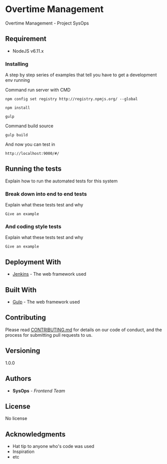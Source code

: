# Overtime Management

Overtime Management - Project SysOps

## Requirement

- NodeJS v6.11.x

### Installing

A step by step series of examples that tell you have to get a development env running

Command run server with CMD

```
npm config set registry http://registry.npmjs.org/ --global

npm install

gulp
```

Command build source

```
gulp build
```

And now you can test in

```
http://localhost:9000/#/
```

## Running the tests

Explain how to run the automated tests for this system

### Break down into end to end tests

Explain what these tests test and why

```
Give an example
```

### And coding style tests

Explain what these tests test and why

```
Give an example
```

## Deployment With

* [Jenkins](http://107.113.53.41:8080/job/OT_Management_Frontend-PRD/
) - The web framework used

## Built With

* [Gulp](http://www.dropwizard.io/1.0.2/docs/) - The web framework used

## Contributing

Please read [CONTRIBUTING.md](https://gist.github.com/PurpleBooth/b24679402957c63ec426) for details on our code of conduct, and the process for submitting pull requests to us.

## Versioning

1.0.0

## Authors

* **SysOps** - *Frontend Team*

## License

No license

## Acknowledgments

* Hat tip to anyone who's code was used
* Inspiration
* etc

